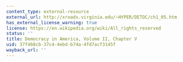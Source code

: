 ```yaml
---
content_type: external-resource
external_url: http://xroads.virginia.edu/~HYPER/DETOC/ch1_05.htm
has_external_license_warning: true
license: https://en.wikipedia.org/wiki/All_rights_reserved
status: ''
title: Democracy in America, Volume II, Chapter V
uid: 37f468cb-37c4-4ebd-b74a-4fd7acf3145f
wayback_url: ''
---
```

